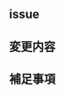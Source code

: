 ## issue
<!-- 対応するissue番号を記述 -->
<!-- 例： resolve: #99 -->

## 変更内容
<!-- 変更内容を簡略に記載 -->

## 補足事項
<!-- 補足事項があれば記載 -->
